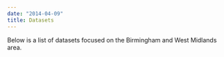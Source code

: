 ```yaml
---
date: "2014-04-09"
title: Datasets
---
```


Below is a list of datasets focused on the Birmingham and West Midlands area.

